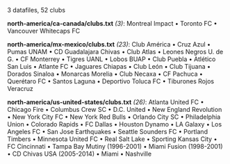 3 datafiles, 52 clubs

**north-america/ca-canada/clubs.txt** _(3)_:  Montreal Impact • Toronto FC • Vancouver Whitecaps FC

**north-america/mx-mexico/clubs.txt** _(23)_:  Club América • Cruz Azul • Pumas UNAM • CD Guadalajara Chivas • Club Atlas • Leones Negros U. de G. • CF Monterrey • Tigres UANL • Lobos BUAP • Club Puebla • Atlético San Luis • Atlante FC • Jaguares Chiapas • Club León • Club Tijuana • Dorados Sinaloa • Monarcas Morelia • Club Necaxa • CF Pachuca • Querétaro FC • Santos Laguna • Deportivo Toluca FC • Tiburones Rojos Veracruz

**north-america/us-united-states/clubs.txt** _(26)_:  Atlanta United FC • Chicago Fire • Columbus Crew SC • D.C. United • New England Revolution • New York City FC • New York Red Bulls • Orlando City SC • Philadelphia Union • Colorado Rapids • FC Dallas • Houston Dynamo • LA Galaxy • Los Angeles FC • San Jose Earthquakes • Seattle Sounders FC • Portland Timbers • Minnesota United FC • Real Salt Lake • Sporting Kansas City • FC Cincinnati • Tampa Bay Mutiny (1996-2001) • Miami Fusion (1998-2001) • CD Chivas USA (2005-2014) • Miami • Nashville

